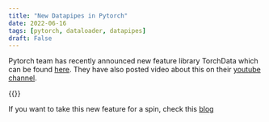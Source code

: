 ```yaml
---
title: "New Datapipes in Pytorch"
date: 2022-06-16
tags: [pytorch, dataloader, datapipes]
draft: False
---
```


Pytorch team has recently announced new feature library TorchData which can be found [here](https://github.com/pytorch/data). They have also posted video about this on their [youtube channel](https://youtu.be/Jf99C5Qm8cc).

{{<youtube Jf99C5Qm8cc>}}

If you want to take this new feature for a spin, check this [blog](https://sebastianraschka.com/blog/2022/datapipes.html)

